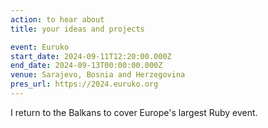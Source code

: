 ```yaml
---
action: to hear about
title: your ideas and projects

event: Euruko
start_date: 2024-09-11T12:20:00.000Z
end_date: 2024-09-13T00:00:00.000Z
venue: Sarajevo, Bosnia and Herzegovina
pres_url: https://2024.euruko.org
---
```


I return to the Balkans to cover Europe's largest Ruby event.